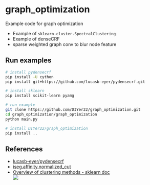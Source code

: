 # graph_optimization
Example code for graph optimization
- Example of `sklearn.cluster.SpectralClustering`
- Example of denseCRF
- sparse weighted graph conv to blur node feature

## Run examples
```bash
# install pydensecrf
pip install -U cython
pip install git+https://github.com/lucasb-eyer/pydensecrf.git

# install sklearn
pip install scikit-learn pyamg

# run example
git clone https://github.com/DIYer22/graph_optimization.git
cd graph_optimization/graph_optimization
python main.py

# install DIYer22/graph_optimization
pip install ..
```

## References
- [lucasb-eyer/pydensecrf](https://github.com/lucasb-eyer/pydensecrf/blob/master/examples/Non%20RGB%20Example.ipynb)
- [iseg.affinity.normalized_cut](https://github.com/DIYer22/iseg)
- [ Overview of clustering methods - sklearn doc](https://scikit-learn.org/stable/modules/clustering.html)  
![](https://scikit-learn.org/stable/_images/sphx_glr_plot_cluster_comparison_001.png)
